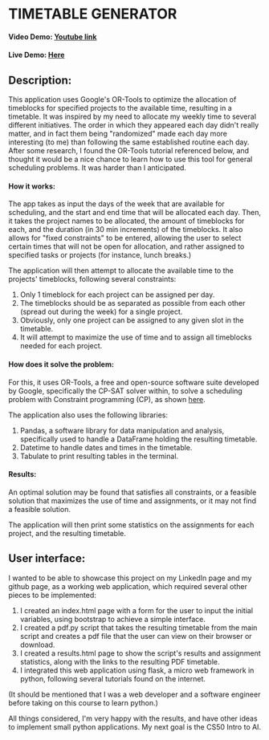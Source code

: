 # TIMETABLE GENERATOR
#### Video Demo: [Youtube link](https://youtu.be/HLyhFN-lRLQ)
#### Live Demo: [Here](https://timeblocking-production.up.railway.app/)
## Description:
This application uses Google's OR-Tools to optimize the allocation of timeblocks for specified projects to the available time, resulting in a timetable. It was inspired by my need to allocate my weekly time to several different initiatives. The order in which they appeared each day didn't really matter, and in fact them being "randomized" made each day more interesting (to me) than following the same established routine each day. After some research, I found the OR-Tools tutorial referenced below, and thought it would be a nice chance to learn how to use this tool for general scheduling problems. It was harder than I anticipated.

#### How it works:
The app takes as input the days of the week that are available for scheduling, and the start and end time that will be allocated each day.
Then, it takes the project names to be allocated, the amount of timeblocks for each, and the duration (in 30 min increments) of the timeblocks.
It also allows for "fixed constraints" to be entered, allowing the user to select certain times that will not be open for allocation, and rather assigned to specified tasks or projects (for instance, lunch breaks.)

The application will then attempt to allocate the available time to the projects' timeblocks, following several constraints:
1. Only 1 timeblock for each project can be assigned per day.
2. The timeblocks should be as separated as possible from each other (spread out during the week) for a single project.
3. Obviously, only one project can be assigned to any given slot in the timetable.
4. It will attempt to maximize the use of time and to assign all timeblocks needed for each project.

#### How does it solve the problem:
For this, it uses OR-Tools, a free and open-source software suite developed by Google, specifically the CP-SAT solver within, to solve a scheduling problem with Constraint programming (CP), as shown [here](https://developers.google.com/optimization/scheduling/employee_scheduling). 

The application also uses the following libraries:
1. Pandas, a software library for data manipulation and analysis, specifically used to handle a DataFrame holding the resulting timetable.
2. Datetime to handle dates and times in the timetable.
3. Tabulate to print resulting tables in the terminal.

#### Results:
An optimal solution may be found that satisfies all constraints, or a feasible solution that maximizes the use of time and assignments, or it may not find a feasible solution.

The application will then print some statistics on the assignments for each project, and the resulting timetable.

## User interface:
I wanted to be able to showcase this project on my LinkedIn page and my github page, as a working web application, which required several other pieces to be implemented:
1. I created an index.html page with a form for the user to input the initial variables, using bootstrap to achieve a simple interface.
2. I created a pdf.py script that takes the resulting timetable from the main script and creates a pdf file that the user can view on their browser or download.
3. I created a results.html page to show the script's results and assignment statistics, along with the links to the resulting PDF timetable.
4. I integrated this web application using flask, a micro web framework in python, following several tutorials found on the internet.

(It should be mentioned that I was a web developer and a software engineer before taking on this course to learn python.)

All things considered, I'm very happy with the results, and have other ideas to implement small python applications. My next goal is the CS50 Intro to AI.